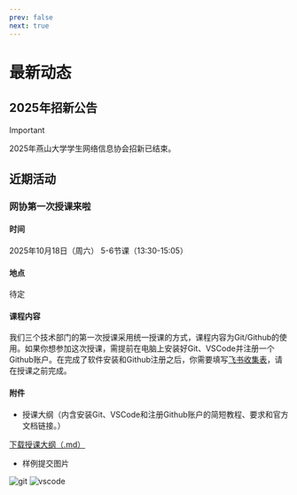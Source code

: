 ```yaml
---
prev: false
next: true
---
```


# 最新动态

## 2025年招新公告

> [!IMPORTANT]
> 2025年燕山大学学生网络信息协会招新已结束。

## 近期活动

### 网协第一次授课来啦

#### 时间

2025年10月18日（周六） 5-6节课（13:30-15:05）

#### 地点

待定

#### 课程内容

我们三个技术部门的第一次授课采用统一授课的方式，课程内容为Git/Github的使用。如果你想参加这次授课，需提前在电脑上安装好Git、VSCode并注册一个Github账户。在完成了软件安装和Github注册之后，你需要填写[飞书收集表](https://teamyuna.feishu.cn/share/base/form/shrcnZK5ky5sgesQqfk54IX223b)，请在授课之前完成。

#### 附件

<!-- markdownlint-disable-next-line MD032 MD029 -->
- 授课大纲（内含安装Git、VSCode和注册Github账户的简短教程、要求和官方文档链接。）
<!-- markdownlint-disable-next-line MD032 -->
<a href="/activates/doc.md" download>下载授课大纲（.md）</a>

- 样例提交图片

![git](/activates/git.png)
![vscode](/activates/VSC.png)
